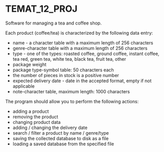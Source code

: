 # TEMAT_12_PROJ
Software for managing a tea and coffee shop.

Each product (coffee/tea) is characterized by the following data entry:
* name - a character table with a maximum length of 256 characters
* genre-character table with a maximum length of 256 characters
* type - one of the types: roasted coffee, ground coffee, instant coffee, tea
red, green tea, white tea, black tea, fruit tea,
other
* package weight
* package type-symbol table: 50 characters each
* the number of pieces in stock is a positive number
* expected delivery date - date in the accepted format, empty if not
applicable
* note-character table, maximum length: 1000 characters

The program should allow you to perform the following actions:
* adding a product
* removing the product
* changing product data
* adding / changing the delivery date
* search / filter a product by name / genre/type
* saving the collected database to disk as a file
* loading a saved database from the specified file
